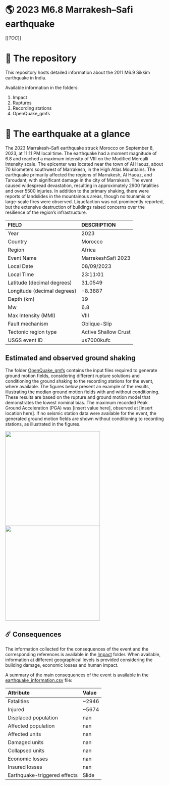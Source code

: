 # 🌎 2023 M6.8 Marrakesh–Safi earthquake
[[_TOC_]]

# 📂 The repository

This repository hosts detailed information about the 2011 M6.9 Sikkim earthquake in India.

Available information in the folders:

1. Impact
2. Ruptures
3. Recording stations
4. OpenQuake_gmfs


# 🚀 The earthquake at a glance 

The 2023 Marrakesh–Safi earthquake struck Morocco on September 8, 2023, at 11:11 PM local time. The earthquake had a moment magnitude of 6.8 and reached a maximum intensity of VIII on the Modified Mercalli Intensity scale. The epicenter was located near the town of Al Haouz, about 70 kilometers southwest of Marrakesh, in the High Atlas Mountains. The earthquake primarily affected the regions of Marrakesh, Al Haouz, and Taroudant, with significant damage in the city of Marrakesh. The event caused widespread devastation, resulting in approximately 2900 fatalities and over 5500 injuries. In addition to the primary shaking, there were reports of landslides in the mountainous areas, though no tsunamis or large-scale fires were observed. Liquefaction was not prominently reported, but the extensive destruction of buildings raised concerns over the resilience of the region’s infrastructure.

| FIELD | DESCRIPTION |
|:-------|:-------------|
| Year | 2023 |
| Country | Morocco |
| Region | Africa |
| Event Name | MarrakeshSafi 2023 |
| Local Date | 08/09/2023 |
| Local Time | 23:11:01 |
| Latitude (decimal degrees) | 31.0549 |
| Longitude (decimal degrees) | -8.3887 |
| Depth (km) | 19 |
| Mw | 6.8 |
| Max Intensity (MMI) | VIII |
| Fault mechanism | Oblique-Slip |
| Tectonic region type | Active Shallow Crust |
| USGS event ID | us7000kufc |

## Estimated and observed ground shaking

The folder [OpenQuake_gmfs](./OpenQuake_gmfs/) contains the input files required to generate ground motion fields, considering different rupture solutions and conditioning the ground shaking to the recording stations for the event, where available. The figures below present an example of the results, illustrating the median ground motion fields with and without conditioning. These results are based on the rupture and ground motion model that demonstrates the lowest nominal bias. The maximum recorded Peak Ground Acceleration (PGA) was [insert value here], observed at [insert location here]. If no seismic station data were available for the event, the generated ground motion fields are shown without conditioning to recording stations, as illustrated in the figures.

<img src="./4.OpenQuake_gmfs/median_gmf_stations_none.png" height="300">
<img src="./4.OpenQuake_gmfs/median_gmf_stations_all.png" height="300">

## ☄️ Consequences

The information collected for the consequences of the event and the corresponding references is available in the [Impact](./Impact) folder. When available, information at different geographical levels is provided considering the building damage, economic losses and human impact.

A summary of the main consequences of the event is available in the [earthquake_information.csv](./earthquake_information.csv) file:

| Attribute | Value |
|:-------|:-------------|
| Fatalities | ~2946 |
| Injured | ~5674 |
| Displaced population | nan |
| Affected population | nan |
| Affected units | nan |
| Damaged units | nan |
| Collapsed units | nan |
| Economic losses | nan |
| Insured losses | nan |
| Earthquake-triggered effects | Slide |